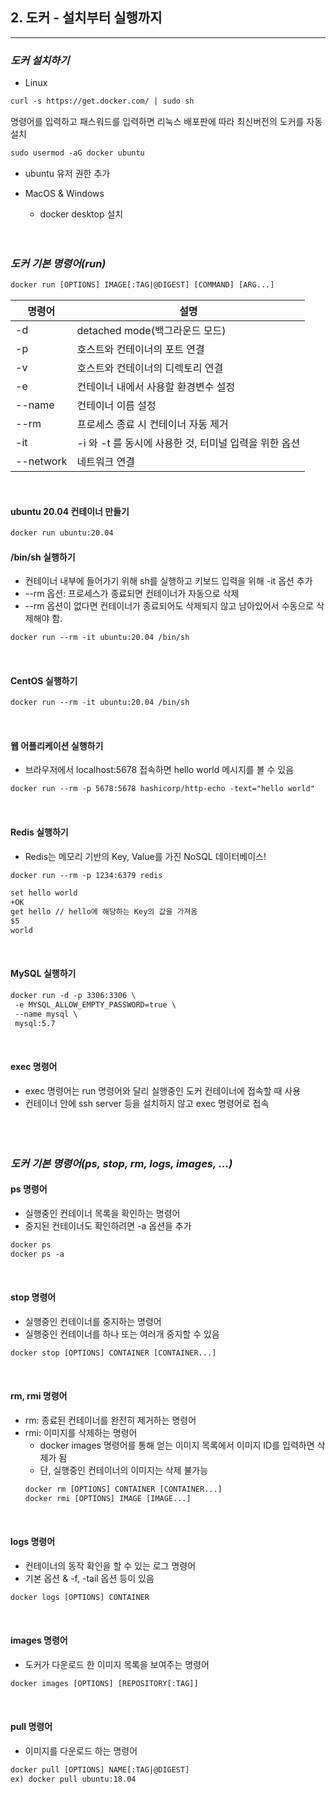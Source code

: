 ## 2. 도커 - 설치부터 실행까지
-------------------------------------

### *도커 설치하기*
  - Linux
  ```html
  curl -s https://get.docker.com/ | sudo sh
  ```
  명령어를 입력하고 패스워드를 입력하면 리눅스 배포판에 따라 최신버전의 도커를 자동 설치 <br>
  
  ```html
  sudo usermod -aG docker ubuntu
  ```
  - ubuntu 유저 권한 추가
  
  - MacOS & Windows
    - docker desktop 설치
<br><br><br>
    
    
### *도커 기본 명령어(run)*
```html
docker run [OPTIONS] IMAGE[:TAG|@DIGEST] [COMMAND] [ARG...]
```

|명령어|설명|
|------|---|
|-d|detached mode(백그라운드 모드)|
|-p|호스트와 컨테이너의 포트 연결|
|-v|호스트와 컨테이너의 디렉토리 연결|
|-e|컨테이너 내에서 사용할 환경변수 설정|
|--name|컨테이너 이름 설정|
|--rm|프로세스 종료 시 컨테이너 자동 제거|
|-it|-i 와 -t 를 동시에 사용한 것, 터미널 입력을 위한 옵션|
|--network|네트워크 연결|

<br>

#### ubuntu 20.04 컨테이너 만들기
```html
docker run ubuntu:20.04
```

#### /bin/sh 실행하기
  - 컨테이너 내부에 들어가기 위해 sh를 실행하고 키보드 입력을 위해 -it 옵션 추가
  - --rm 옵션: 프로세스가 종료되면 컨테이너가 자동으로 삭제
  - --rm 옵션이 없다면 컨테이너가 종료되어도 삭제되지 않고 남아있어서 수동으로 삭제해야 함.
```html
docker run --rm -it ubuntu:20.04 /bin/sh
```
<br>
  
#### CentOS 실행하기
```html
docker run --rm -it ubuntu:20.04 /bin/sh
```
<br>

#### 웹 어플리케이션 실행하기
- 브라우저에서 localhost:5678 접속하면 hello world 메시지를 볼 수 있음
```html
docker run --rm -p 5678:5678 hashicorp/http-echo -text="hello world"
```
<br>
  
#### Redis 실행하기
- Redis는 메모리 기반의 Key, Value를 가진 NoSQL 데이터베이스!
```html
docker run --rm -p 1234:6379 redis
```
  
  ```html
  set hello world
  +OK
  get hello // hello에 해당하는 Key의 값을 가져옴
  $5
  world
  ```
<br>

#### MySQL 실행하기
```html
docker run -d -p 3306:3306 \
 -e MYSQL_ALLOW_EMPTY_PASSWORD=true \
 --name mysql \
 mysql:5.7
 ```
<br>
 
 #### exec 명령어
  - exec 명령어는 run 명령어와 달리 실행중인 도커 컨테이너에 접속할 때 사용
  - 컨테이너 안에 ssh server 등을 설치하지 않고 exec 명령어로 접속  
<br><br><br>



### *도커 기본 명령어(ps, stop, rm, logs, images, ...)*
#### ps 명령어
  - 실행중인 컨테이너 목록을 확인하는 명령어
  - 중지된 컨테이너도 확인하려면 -a 옵션을 추가
  ```html
  docker ps
  docker ps -a
  ```
<br>

#### stop 명령어
  - 실행중인 컨테이너를 중지하는 명령어
  - 실행중인 컨테이너를 하나 또는 여러개 중지할 수 있음
  ```html
  docker stop [OPTIONS] CONTAINER [CONTAINER...]
  ```
<br>

#### rm, rmi 명령어
  - rm: 종료된 컨테이너를 완전히 제거하는 명령어
  - rmi: 이미지를 삭제하는 명령어
    - docker images 명령어를 통해 얻는 이미지 목록에서 이미지 ID를 입력하면 삭제가 됨
    - 단, 실행중인 컨테이너의 이미지는 삭제 불가능
    ```html
    docker rm [OPTIONS] CONTAINER [CONTAINER...]
    docker rmi [OPTIONS] IMAGE [IMAGE...]
    ```
<br>

#### logs 명령어
  - 컨테이너의 동작 확인을 할 수 있는 로그 명령어
  - 기본 옵션 & -f, -tail 옵션 등이 있음
  ```html
  docker logs [OPTIONS] CONTAINER
  ```
<br>

#### images 명령어
  - 도커가 다운로드 한 이미지 목록을 보여주는 명령어
  ```html
  docker images [OPTIONS] [REPOSITORY[:TAG]]
  ```
<br>

#### pull 명령어
  - 이미지를 다운로드 하는 명령어
  ```html
  docker pull [OPTIONS] NAME[:TAG|@DIGEST]
  ex) docker pull ubuntu:18.04
  ```
  
